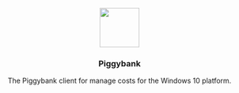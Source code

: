 <p align="center">
  <a>
    <img src="https://github.com/denmaklucky/piggybank/blob/dev/src/piggy-bank-uwp/Assets/Square44x44Logo.scale-400.png"
      width=80 height=80>
  </a>
  
  <h3 align="center">Piggybank</h3>

  <p align="center">
    The Piggybank client for manage costs for the Windows 10 platform.
    <br>
    <br>    
  </p>
</p>
